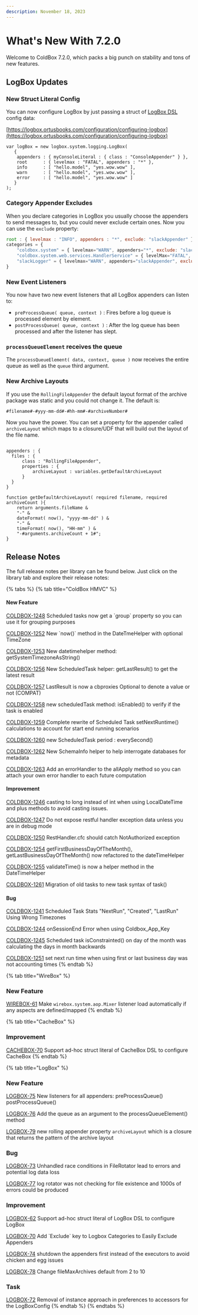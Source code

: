 ```yaml
---
description: November 18, 2023
---
```


# What's New With 7.2.0

Welcome to ColdBox 7.2.0, which packs a big punch on stability and tons of new features.

## LogBox Updates

### New Struct Literal Config

You can now configure LogBox by just passing a struct of [LogBox DSL](https://logbox.ortusbooks.com/configuration/configuring-logbox/logbox-dsl) config data:

[https://logbox.ortusbooks.com/configuration/configuring-logbox](https://logbox.ortusbooks.com/configuration/configuring-logbox)

```cfscript
var logBox = new logbox.system.logging.LogBox(
   {
	appenders : { myConsoleLiteral : { class : "ConsoleAppender" } },
	root      : { levelmax : "FATAL", appenders : "*" },
	info      : [ "hello.model", "yes.wow.wow" ],
	warn      : [ "hello.model", "yes.wow.wow" ],
	error     : [ "hello.model", "yes.wow.wow" ]
   }
);
```

### Category Appender Excludes

When you declare categories in LogBox you usually choose the appenders to send messages to, but you could never exclude certain ones. Now you can use the `exclude` property:

```javascript
root : { levelmax : "INFO", appenders : "*", exclude: "slackAppender" },
categories = {
    "coldbox.system" = { levelmax="WARN", appenders="*", exclude: "slackAppender" },
    "coldbox.system.web.services.HandlerService" = { levelMax="FATAL", appenders="*", exclude: "slackAppender" },
    "slackLogger" = { levelmax="WARN", appenders="slackAppender", exclude: "slackAppender" }
}
```

### New Event Listeners

You now have two new event listeners that all LogBox appenders can listen to:

* `preProcessQueue( queue, context )` : Fires before a log queue is processed element by element.
* `postProcessQueue( queue, context )` : After the log queue has been processed and after the listener has slept.

### `processQueueElement` receives the queue

The `processQueueElement( data, context, queue )` now receives the entire queue as well as the `queue` third argument.

### New Archive Layouts

If you use the `RollingFileAppender` the default layout format of the archive package was static and you could not change it.  The default is:

```cfscript
#filename#-#yyy-mm-dd#-#hh-mm#-#archiveNumber#
```

Now you have the power. You can set a property for the appender called `archiveLayout` which maps to a closure/UDF that will build out the layout of the file name.

```cfscript

appenders : {
  files : {
      class : "RollingFileAppender",
      properties : {
          archiveLayout : variables.getDefaultArchiveLayout
      }
  }
}

function getDefaultArchiveLayout( required filename, required archiveCount ){
    return arguments.fileName &
    "-" &
    dateFormat( now(), "yyyy-mm-dd" ) &
    "-" &
    timeFormat( now(), "HH-mm" ) &
    "-#arguments.archiveCount + 1#";
}
```

## Release Notes

The full release notes per library can be found below. Just click on the library tab and explore their release notes:

{% tabs %}
{% tab title="ColdBox HMVC" %}
#### New Feature

[COLDBOX-1248](https://ortussolutions.atlassian.net/browse/COLDBOX-1248) Scheduled tasks now get a \`group\` property so you can use it for grouping purposes

[COLDBOX-1252](https://ortussolutions.atlassian.net/browse/COLDBOX-1252) New \`now()\` method in the DateTmeHelper with optional TimeZone

[COLDBOX-1253](https://ortussolutions.atlassian.net/browse/COLDBOX-1253) New datetimehelper method: getSystemTimezoneAsString()

[COLDBOX-1256](https://ortussolutions.atlassian.net/browse/COLDBOX-1256) New ScheduledTask helper: getLastResult() to get the latest result

[COLDBOX-1257](https://ortussolutions.atlassian.net/browse/COLDBOX-1257) LastResult is now a cbproxies Optional to denote a value or not (COMPAT)

[COLDBOX-1258](https://ortussolutions.atlassian.net/browse/COLDBOX-1258) new scheduledTask method: isEnabled() to verify if the task is enabled

[COLDBOX-1259](https://ortussolutions.atlassian.net/browse/COLDBOX-1259) Complete rewrite of Scheduled Task setNextRuntime() calculations to account for start end running scenarios

[COLDBOX-1260](https://ortussolutions.atlassian.net/browse/COLDBOX-1260) new ScheduledTask period : everySecond()

[COLDBOX-1262](https://ortussolutions.atlassian.net/browse/COLDBOX-1262) New SchemaInfo helper to help interrogate databases for metadata

[COLDBOX-1263](https://ortussolutions.atlassian.net/browse/COLDBOX-1263) Add an errorHandler to the allApply method so you can attach your own error handler to each future computation

#### Improvement

[COLDBOX-1246](https://ortussolutions.atlassian.net/browse/COLDBOX-1246) casting to long instead of int when using LocalDateTime and plus methods to avoid casting issues.

[COLDBOX-1247](https://ortussolutions.atlassian.net/browse/COLDBOX-1247) Do not expose restful handler exception data unless you are in debug mode

[COLDBOX-1250](https://ortussolutions.atlassian.net/browse/COLDBOX-1250) RestHandler.cfc should catch NotAuthorized exception

[COLDBOX-1254](https://ortussolutions.atlassian.net/browse/COLDBOX-1254) getFirstBusinessDayOfTheMonth(), getLastBusinessDayOfTheMonth() now refactored to the dateTimeHelper

[COLDBOX-1255](https://ortussolutions.atlassian.net/browse/COLDBOX-1255) validateTime() is now a helper method in the DateTimeHelper

[COLDBOX-1261](https://ortussolutions.atlassian.net/browse/COLDBOX-1261) Migration of old tasks to new task syntax of task()

#### Bug

[COLDBOX-1241](https://ortussolutions.atlassian.net/browse/COLDBOX-1241) Scheduled Task Stats "NextRun", "Created", "LastRun" Using Wrong Timezones

[COLDBOX-1244](https://ortussolutions.atlassian.net/browse/COLDBOX-1244) onSessionEnd Error when using Coldbox\_App\_Key

[COLDBOX-1245](https://ortussolutions.atlassian.net/browse/COLDBOX-1245) Scheduled task isConstrainted() on day of the month was calculating the days in month backwards

[COLDBOX-1251](https://ortussolutions.atlassian.net/browse/COLDBOX-1251) set next run time when using first or last business day was not accounting times
{% endtab %}

{% tab title="WireBox" %}
### New Feature

[WIREBOX-61](https://ortussolutions.atlassian.net/browse/WIREBOX-61) Make `wirebox.system.aop.Mixer` listener load automatically if any aspects are defined/mapped
{% endtab %}

{% tab title="CacheBox" %}
### Improvement

[CACHEBOX-70](https://ortussolutions.atlassian.net/browse/CACHEBOX-70) Support ad-hoc struct literal of CacheBox DSL to configure CacheBox
{% endtab %}

{% tab title="LogBox" %}
### New Feature

[LOGBOX-75](https://ortussolutions.atlassian.net/browse/LOGBOX-75) New listeners for all appenders: preProcessQueue() postProcessQueue()

[LOGBOX-76](https://ortussolutions.atlassian.net/browse/LOGBOX-76) Add the queue as an argument to the processQueueElement() method

[LOGBOX-79](https://ortussolutions.atlassian.net/browse/LOGBOX-79) new rolling appender property `archiveLayout` which is a closure that returns the pattern of the archive layout

### Bug

[LOGBOX-73](https://ortussolutions.atlassian.net/browse/LOGBOX-73) Unhandled race conditions in FileRotator lead to errors and potential log data loss

[LOGBOX-77](https://ortussolutions.atlassian.net/browse/LOGBOX-77) log rotator was not checking for file existence and 1000s of errors could be produced

### Improvement

[LOGBOX-62](https://ortussolutions.atlassian.net/browse/LOGBOX-62) Support ad-hoc struct literal of LogBox DSL to configure LogBox

[LOGBOX-70](https://ortussolutions.atlassian.net/browse/LOGBOX-70) Add \`Exclude\` key to Logbox Categories to Easily Exclude Appenders

[LOGBOX-74](https://ortussolutions.atlassian.net/browse/LOGBOX-74) shutdown the appenders first instead of the executors to avoid chicken and egg issues

[LOGBOX-78](https://ortussolutions.atlassian.net/browse/LOGBOX-78) Change fileMaxArchives default from 2 to 10

### Task

[LOGBOX-72](https://ortussolutions.atlassian.net/browse/LOGBOX-72) Removal of instance approach in preferences to accessors for the LogBoxConfig
{% endtab %}
{% endtabs %}
